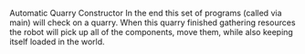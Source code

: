 Automatic Quarry Constructor
In the end this set of programs (called via main) will check on a quarry.  When this quarry finished gathering resources the robot will pick up all of the components, move them, while also keeping itself loaded in the world.

